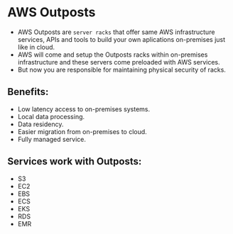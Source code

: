 # AWS Outposts

- AWS Outposts are `server racks` that offer same AWS infrastructure services, APIs and tools to build your own aplications
  on-premises just like in cloud.
- AWS will come and setup the Outposts racks within on-premises infrastructure and these servers come preloaded with AWS services.
- But now you are responsible for maintaining physical security of racks.

## Benefits:
- Low latency access to on-premises systems.
- Local data processing.
- Data residency.
- Easier migration from on-premises to cloud.
- Fully managed service.

## Services work with Outposts:

- S3
- EC2
- EBS
- ECS
- EKS
- RDS
- EMR